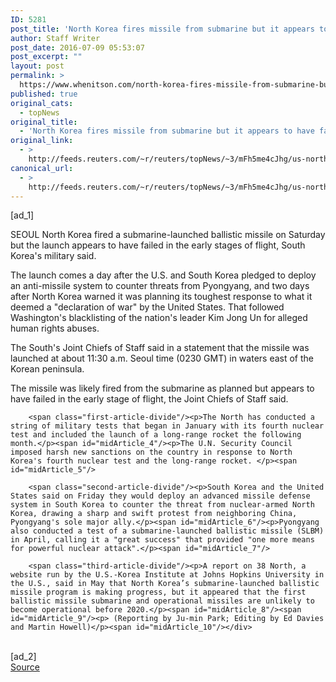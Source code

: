 ```yaml
---
ID: 5281
post_title: 'North Korea fires missile from submarine but it appears to have failed: South Korea'
author: Staff Writer
post_date: 2016-07-09 05:53:07
post_excerpt: ""
layout: post
permalink: >
  https://www.whenitson.com/north-korea-fires-missile-from-submarine-but-it-appears-to-have-failed-south-korea/
published: true
original_cats:
  - topNews
original_title:
  - 'North Korea fires missile from submarine but it appears to have failed: South Korea'
original_link:
  - >
    http://feeds.reuters.com/~r/reuters/topNews/~3/mFh5me4cJhg/us-northkorea-missile-idUSKCN0ZP02U
canonical_url:
  - >
    http://feeds.reuters.com/~r/reuters/topNews/~3/mFh5me4cJhg/us-northkorea-missile-idUSKCN0ZP02U
---
```

 [ad_1]
<br><div id="articleText">
<span id="midArticle_start"/>

<span class="focusParagraph" readability="4"><p><span class="articleLocation">SEOUL</span> North Korea fired a submarine-launched ballistic missile on Saturday but the launch appears to have failed in the early stages of flight, South Korea's military said.</p></span><span id="midArticle_0"/><p>The launch comes a day after the U.S. and South Korea pledged to deploy an anti-missile system to counter threats from Pyongyang, and two days after North Korea warned it was planning its toughest response to what it deemed a "declaration of war" by the United States. That followed Washington's blacklisting of the nation's leader Kim Jong Un for alleged human rights abuses.</p><span id="midArticle_1"/><p>The South's Joint Chiefs of Staff said in a statement that the missile was launched at about 11:30 a.m. Seoul time (0230 GMT) in waters east of the Korean peninsula.</p><span id="midArticle_2"/><p>The missile was likely fired from the submarine as planned  but appears to have failed in the early stage of flight, the  Joint Chiefs of Staff said. </p><span id="midArticle_3"/>
        
        <span class="first-article-divide"/><p>The North has conducted a string of military tests that began in January with its fourth nuclear test and included the launch of a long-range rocket the following month.</p><span id="midArticle_4"/><p>The U.N. Security Council imposed harsh new sanctions on the country in response to North Korea's fourth nuclear test and the long-range rocket. </p><span id="midArticle_5"/>
        
        <span class="second-article-divide"/><p>South Korea and the United States said on Friday they would deploy an advanced missile defense system in South Korea to counter the threat from nuclear-armed North Korea, drawing a sharp and swift protest from neighboring China, Pyongyang's sole major ally.</p><span id="midArticle_6"/><p>Pyongyang also conducted a test of a submarine-launched ballistic missile (SLBM) in April, calling it a "great success" that provided "one more means for powerful nuclear attack".</p><span id="midArticle_7"/>
        
        <span class="third-article-divide"/><p>A report on 38 North, a website run by the U.S.-Korea Institute at Johns Hopkins University in the U.S., said in May that North Korea’s submarine-launched ballistic missile program is making progress, but it appeared that the first ballistic missile submarine and operational missiles are unlikely to become operational before 2020.</p><span id="midArticle_8"/><span id="midArticle_9"/><p> (Reporting by Ju-min Park; Editing by Ed Davies and Martin Howell)</p><span id="midArticle_10"/></div>
<br>[ad_2]
<br><a href="http://feeds.reuters.com/~r/reuters/topNews/~3/mFh5me4cJhg/us-northkorea-missile-idUSKCN0ZP02U">Source </a>